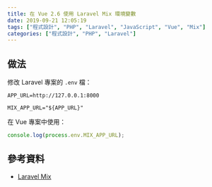 ```yaml
---
title: 在 Vue 2.6 使用 Laravel Mix 環境變數
date: 2019-09-21 12:05:19
tags: ["程式設計", "PHP", "Laravel", "JavaScript", "Vue", "Mix"]
categories: ["程式設計", "PHP", "Laravel"]
---
```


## 做法

修改 Laravel 專案的 `.env` 檔：

```env
APP_URL=http://127.0.0.1:8000

MIX_APP_URL="${APP_URL}"
```

在 Vue 專案中使用：

```js
console.log(process.env.MIX_APP_URL);
```

## 參考資料

- [Laravel Mix](https://laravel.com/docs/6.x/mix#environment-variables)
